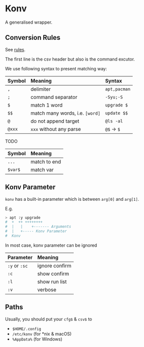 # Konv

A generalised wrapper.

## Conversion Rules

See [rules](https://github.com/KevinZonda/Konv/blob/master/rules).

The first line is the csv header but also is the command excutor.

We use following syntax to present matching way:

| Symbol | Meaning                         | Syntax       |
|:-------|:--------------------------------|:-------------|
| `,`    | delimiter                       | `apt,pacman` |
| `;`    | command separator               | `-Syu;-S`    |
| `$`    | match 1 word                    | `upgrade $`  |
| `$$`   | match many words, i.e. `[word]` | `update $$`  |
| `@`    | do not append target            | `@ls -al`    |
| `@xxx` | `xxx` without any parse         | `@$` -> `$`  |


TODO

| Symbol  | Meaning             |
|:--------|:--------------------|
| `...`   | match to end        |
| `$var$` | match var           |

## Konv Parameter

`konv` has a built-in parameter which is between `arg[0]` and `arg[1]`.

E.g.

```bash
> apt :y upgrade
#  +  ++ ++++++++
#  |   |    +------- Arguments
#  |   +----- Konv Parameter
#  Konv
```

In most case, konv parameter can be ignored

| Parameter     | Meaning        |
|:--------------|:---------------|
| `:y` or `:sc` | ignore confirm |
| `:c`          | show confirm   |
| `:l`          | show run list  |
| `:v`          | verbose        |

## Paths

Usually, you should put your `cfg`s & `csv`s to

- `$HOME/.config`
- `/etc/konv` (for *nix & macOS)
- `%AppData%` (for Windows)